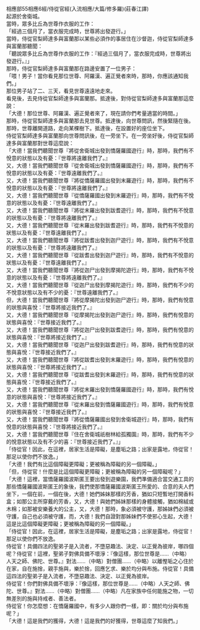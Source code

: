 相應部55相應6經/侍從官經(入流相應/大篇/修多羅)(莊春江譯)  
起源於舍衛城。  
當時，眾多比丘為世尊作衣服的工作：  
「經過三個月了，當衣服完成時，世尊將出發遊行。」  
當時，侍從官梨師達多與富蘭那以某些必須作的事居住在沙督迦，侍從官梨師達多與富蘭那聽聞：  
「聽說眾多比丘為世尊作衣服的工作：『經過三個月了，當衣服完成時，世尊將出發遊行。』」  
那時，侍從官梨師達多與富蘭那在路邊安置了一位男子：  
「喂！男子！當你看見那位世尊、阿羅漢、遍正覺者來時，那時，你應該通知我們。」  
那位男子站了二、三天，看見世尊遠遠地走來。  
看見後，去見侍從官梨師達多與富蘭那。抵達後，對侍從官梨師達多與富蘭那這麼說：  
「大德！那位世尊、阿羅漢、遍正覺者來了，現在請你們考量適當的時間。」  
那時，侍從官梨師達多與富蘭那去見世尊。抵達後，向世尊問訊，然後緊隨在後。  
那時，世尊離開道路，走向某棵樹下。抵達後，在設置好的座位坐下。  
侍從官梨師達多與富蘭那向世尊問訊後，在一旁坐下。在一旁坐好後，侍從官梨師達多與富蘭那對世尊這麼說：  
「大德！當我們聽聞世尊『將從舍衛城出發到憍薩羅國遊行』時，那時，我們有不悅意的狀態以及有憂：『世尊將遠離我們了。』  
又，大德！當我們聽聞世尊『從舍衛城出發到憍薩羅國遊行』時，那時，我們有不悅意的狀態以及有憂：『世尊遠離我們了。』  
又，大德！當我們聽聞世尊『將從憍薩羅國出發到末羅遊行』時，那時，我們有不悅意的狀態以及有憂：『世尊將遠離我們了。』  
又，大德！當我們聽聞世尊『從憍薩羅國出發到末羅遊行』時，那時，我們有不悅意的狀態以及有憂：『世尊遠離我們了。』  
又，大德！當我們聽聞世尊『將從末羅出發到跋耆遊行』時，那時，我們有不悅意的狀態以及有憂：『世尊將遠離我們了。』  
又，大德！當我們聽聞世尊『從末羅出發到跋耆遊行』時，那時，我們有不悅意的狀態以及有憂：『世尊遠離我們了。』  
又，大德！當我們聽聞世尊『將從跋耆出發到迦尸遊行』時，那時，我們有不悅意的狀態以及有憂：『世尊將遠離我們了。』  
又，大德！當我們聽聞世尊『從跋耆出發到迦尸遊行』時，那時，我們有不悅意的狀態以及有憂：『世尊遠離我們了。』  
又，大德！當我們聽聞世尊『將從迦尸出發到摩揭陀遊行』時，那時，我們有不悅意的狀態以及有憂：『世尊將遠離我們了。』  
又，大德！當我們聽聞世尊『從迦尸出發到摩揭陀遊行』時，那時，我們有不少的不悅意狀態以及有不少的憂：『世尊遠離我們了。』  
但，大德！當我們聽聞世尊『將從摩揭陀出發到迦尸遊行』時，那時，我們有悅意的狀態與喜悅：『世尊將接近我們了。』  
又，大德！當我們聽聞世尊『從摩揭陀出發到迦尸遊行』時，那時，我們有悅意的狀態與喜悅：『世尊接近我們了。』  
又，大德！當我們聽聞世尊『將從迦尸出發到跋耆遊行』時，那時，我們有悅意的狀態與喜悅：『世尊將接近我們了。』  
又，大德！當我們聽聞世尊『從迦尸出發到跋耆遊行』時，那時，我們有悅意的狀態與喜悅：『世尊接近我們了。』  
又，大德！當我們聽聞世尊『將從跋耆出發到末羅遊行』時，那時，我們有悅意的狀態與喜悅：『世尊將接近我們了。』  
又，大德！當我們聽聞世尊『從跋耆出發到末羅遊行』時，那時，我們有悅意的狀態與喜悅：『世尊接近我們了。』  
又，大德！當我們聽聞世尊『將從末羅出發到憍薩羅國遊行』時，那時，我們有悅意的狀態與喜悅：『世尊將接近我們了。』  
又，大德！當我們聽聞世尊『從末羅出發到憍薩羅國遊行』時，那時，我們有悅意的狀態與喜悅：『世尊接近我們了。』  
又，大德！當我們聽聞世尊『將從憍薩羅國出發到舍衛城遊行』時，那時，我們有悅意的狀態與喜悅：『世尊將接近我們了。』  
又，大德！當我們聽聞世尊『住在舍衛城祇樹林給孤獨園』時，那時，我們有不少的悅意狀態以及有不少的喜：『世尊接近我們了。』」  
「侍從官！因此，在這裡，居家生活是障礙，是塵垢之路；出家是露地，侍從官！那足以使你們不放逸。」  
「大德！我們有比這個障礙更障礙；更被稱為障礙的另一個障礙。」  
「但，侍從官！什麼是比這個障礙更障礙；更被稱為障礙的另一個障礙呢？」  
「大德！這裡，當憍薩羅國波斯匿王要出發到遊樂園，我們準備適合當交通工具的那些憍薩羅國波斯匿王的象後，我們使那憍薩羅國波斯匿王所愛的、合意的夫人們坐下，一個在前，一個在後，大德！她們姊妹那樣的芳香，猶如只短暫地打開香料盒；如那公主所穿戴的芳香，又，大德！與她們姊妹那樣的身體接觸，猶如棉絨或木棉；如那被安樂養大的公主，又，大德！那時，象必須被守護，那姊妹們必須被守護，自己也必須被守護，而，大德！我們自證對那姊妹們不使邪心生起，大德！這是比這個障礙更障礙；更被稱為障礙的另一個障礙。」  
「侍從官！因此，在這裡，居家生活是障礙，是塵垢之路；出家是露地，侍從官！那足以使你們不放逸。  
侍從官！具備四法的聖弟子是入流者，不墮惡趣法、決定、以正覺為彼岸，哪四個呢？侍從官！這裡，聖弟子對佛具備不壞淨：『像這樣，那位世尊是……（中略）人天之師、佛陀、世尊。』對法……（中略）對僧團……（中略）以離慳垢之心住於在家，自在施捨，親手施與，樂於捨，回應乞求、樂於均分與布施。侍從官！具備這四法的聖弟子是入流者，不墮惡趣法、決定、以正覺為彼岸。  
侍從官！你們對佛具備不壞淨：『像這樣，那位世尊是……（中略）人天之師、佛陀、世尊。』對法……（中略）對僧團……（中略）凡在家族中任何能施之物，一切無差別的施與持戒者、善法者。  
侍從官！你怎麼想：在憍薩羅國中，有多少人跟你們一樣，即：關於均分與布施呢？」  
「大德！這是我們的獲得，大德！這是我們的好獲得，世尊這麼了知我們。」  
  
  
